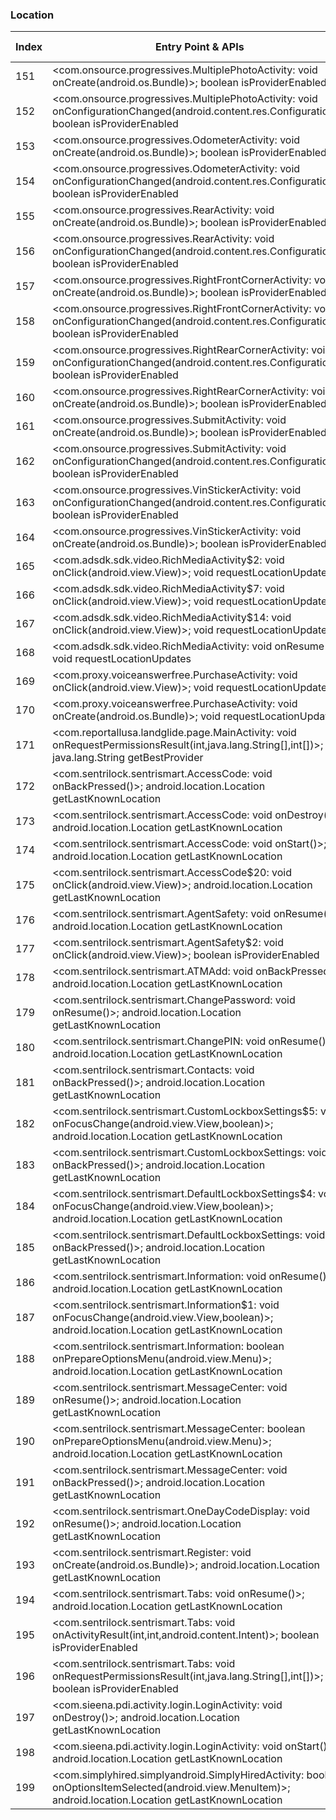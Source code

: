 ### Location
| Index | Entry Point & APIs | Screen shot | Resource id | Label |
| ------------- | ------------- | ------------- |-------------|-------------|
| 151 | <com.onsource.progressives.MultiplePhotoActivity: void onCreate(android.os.Bundle)>; boolean isProviderEnabled | ![](D:\COSMOS\output\py\Play_win8\Business\com.onsource.progressives\com.onsource.progressives.MultiplePhotoActivity.png) |  | D |
| 152 | <com.onsource.progressives.MultiplePhotoActivity: void onConfigurationChanged(android.content.res.Configuration)>; boolean isProviderEnabled | ![](D:\COSMOS\output\py\Play_win8\Business\com.onsource.progressives\com.onsource.progressives.MultiplePhotoActivity.png) |  | D |
| 153 | <com.onsource.progressives.OdometerActivity: void onCreate(android.os.Bundle)>; boolean isProviderEnabled | ![](D:\COSMOS\output\py\Play_win8\Business\com.onsource.progressives\com.onsource.progressives.OdometerActivity.png) |  | D |
| 154 | <com.onsource.progressives.OdometerActivity: void onConfigurationChanged(android.content.res.Configuration)>; boolean isProviderEnabled | ![](D:\COSMOS\output\py\Play_win8\Business\com.onsource.progressives\com.onsource.progressives.OdometerActivity.png) |  | D |
| 155 | <com.onsource.progressives.RearActivity: void onCreate(android.os.Bundle)>; boolean isProviderEnabled | ![](D:\COSMOS\output\py\Play_win8\Business\com.onsource.progressives\com.onsource.progressives.RearActivity.png) |  | D |
| 156 | <com.onsource.progressives.RearActivity: void onConfigurationChanged(android.content.res.Configuration)>; boolean isProviderEnabled | ![](D:\COSMOS\output\py\Play_win8\Business\com.onsource.progressives\com.onsource.progressives.RearActivity.png) |  | D |
| 157 | <com.onsource.progressives.RightFrontCornerActivity: void onCreate(android.os.Bundle)>; boolean isProviderEnabled | ![](D:\COSMOS\output\py\Play_win8\Business\com.onsource.progressives\com.onsource.progressives.RightFrontCornerActivity.png) |  | D |
| 158 | <com.onsource.progressives.RightFrontCornerActivity: void onConfigurationChanged(android.content.res.Configuration)>; boolean isProviderEnabled | ![](D:\COSMOS\output\py\Play_win8\Business\com.onsource.progressives\com.onsource.progressives.RightFrontCornerActivity.png) |  | D |
| 159 | <com.onsource.progressives.RightRearCornerActivity: void onConfigurationChanged(android.content.res.Configuration)>; boolean isProviderEnabled | ![](D:\COSMOS\output\py\Play_win8\Business\com.onsource.progressives\com.onsource.progressives.RightRearCornerActivity.png) |  | D |
| 160 | <com.onsource.progressives.RightRearCornerActivity: void onCreate(android.os.Bundle)>; boolean isProviderEnabled | ![](D:\COSMOS\output\py\Play_win8\Business\com.onsource.progressives\com.onsource.progressives.RightRearCornerActivity.png) |  | D |
| 161 | <com.onsource.progressives.SubmitActivity: void onCreate(android.os.Bundle)>; boolean isProviderEnabled | ![](D:\COSMOS\output\py\Play_win8\Business\com.onsource.progressives\com.onsource.progressives.SubmitActivity.png) |  | D |
| 162 | <com.onsource.progressives.SubmitActivity: void onConfigurationChanged(android.content.res.Configuration)>; boolean isProviderEnabled | ![](D:\COSMOS\output\py\Play_win8\Business\com.onsource.progressives\com.onsource.progressives.SubmitActivity.png) |  | D |
| 163 | <com.onsource.progressives.VinStickerActivity: void onConfigurationChanged(android.content.res.Configuration)>; boolean isProviderEnabled | ![](D:\COSMOS\output\py\Play_win8\Business\com.onsource.progressives\com.onsource.progressives.VinStickerActivity.png) |  | D |
| 164 | <com.onsource.progressives.VinStickerActivity: void onCreate(android.os.Bundle)>; boolean isProviderEnabled | ![](D:\COSMOS\output\py\Play_win8\Business\com.onsource.progressives\com.onsource.progressives.VinStickerActivity.png) |  | D |
| 165 | <com.adsdk.sdk.video.RichMediaActivity$2: void onClick(android.view.View)>; void requestLocationUpdates | ![](D:\COSMOS\output\py\Play_win8\Business\com.proxy.voiceanswerfree\com.adsdk.sdk.video.RichMediaActivity.png) |  | F |
| 166 | <com.adsdk.sdk.video.RichMediaActivity$7: void onClick(android.view.View)>; void requestLocationUpdates | ![](D:\COSMOS\output\py\Play_win8\Business\com.proxy.voiceanswerfree\com.adsdk.sdk.video.RichMediaActivity.png) |  | F |
| 167 | <com.adsdk.sdk.video.RichMediaActivity$14: void onClick(android.view.View)>; void requestLocationUpdates | ![](D:\COSMOS\output\py\Play_win8\Business\com.proxy.voiceanswerfree\com.adsdk.sdk.video.RichMediaActivity.png) |  | F |
| 168 | <com.adsdk.sdk.video.RichMediaActivity: void onResume()>; void requestLocationUpdates | ![](D:\COSMOS\output\py\Play_win8\Business\com.proxy.voiceanswerfree\com.adsdk.sdk.video.RichMediaActivity.png) |  | F |
| 169 | <com.proxy.voiceanswerfree.PurchaseActivity: void onClick(android.view.View)>; void requestLocationUpdates | ![](D:\COSMOS\output\py\Play_win8\Business\com.proxy.voiceanswerfree\com.proxy.voiceanswerfree.PurchaseActivity.png) |  | F |
| 170 | <com.proxy.voiceanswerfree.PurchaseActivity: void onCreate(android.os.Bundle)>; void requestLocationUpdates | ![](D:\COSMOS\output\py\Play_win8\Business\com.proxy.voiceanswerfree\com.proxy.voiceanswerfree.PurchaseActivity.png) |  | F |
| 171 | <com.reportallusa.landglide.page.MainActivity: void onRequestPermissionsResult(int,java.lang.String[],int[])>; java.lang.String getBestProvider | ![](D:\COSMOS\output\py\Play_win8\Business\com.reportallusa.landglide\com.reportallusa.landglide.page.MainActivity.png) |  | T |
| 172 | <com.sentrilock.sentrismart.AccessCode: void onBackPressed()>; android.location.Location getLastKnownLocation | ![](D:\COSMOS\output\py\Play_win8\Business\com.sentrilock.sentrismart\com.sentrilock.sentrismart.AccessCode.png) |  | |
| 173 | <com.sentrilock.sentrismart.AccessCode: void onDestroy()>; android.location.Location getLastKnownLocation | ![](D:\COSMOS\output\py\Play_win8\Business\com.sentrilock.sentrismart\com.sentrilock.sentrismart.AccessCode.png) |  | |
| 174 | <com.sentrilock.sentrismart.AccessCode: void onStart()>; android.location.Location getLastKnownLocation | ![](D:\COSMOS\output\py\Play_win8\Business\com.sentrilock.sentrismart\com.sentrilock.sentrismart.AccessCode.png) |  | |
| 175 | <com.sentrilock.sentrismart.AccessCode$20: void onClick(android.view.View)>; android.location.Location getLastKnownLocation | ![](D:\COSMOS\output\py\Play_win8\Business\com.sentrilock.sentrismart\com.sentrilock.sentrismart.AccessCode.png) |  | |
| 176 | <com.sentrilock.sentrismart.AgentSafety: void onResume()>; android.location.Location getLastKnownLocation | ![](D:\COSMOS\output\py\Play_win8\Business\com.sentrilock.sentrismart\com.sentrilock.sentrismart.AgentSafety.png) |  | F |
| 177 | <com.sentrilock.sentrismart.AgentSafety$2: void onClick(android.view.View)>; boolean isProviderEnabled | ![](D:\COSMOS\output\py\Play_win8\Business\com.sentrilock.sentrismart\com.sentrilock.sentrismart.AgentSafety.png) |  | F |
| 178 | <com.sentrilock.sentrismart.ATMAdd: void onBackPressed()>; android.location.Location getLastKnownLocation | ![](D:\COSMOS\output\py\Play_win8\Business\com.sentrilock.sentrismart\com.sentrilock.sentrismart.ATMAdd.png) |  | |
| 179 | <com.sentrilock.sentrismart.ChangePassword: void onResume()>; android.location.Location getLastKnownLocation | ![](D:\COSMOS\output\py\Play_win8\Business\com.sentrilock.sentrismart\com.sentrilock.sentrismart.ChangePassword.png) |  | D |
| 180 | <com.sentrilock.sentrismart.ChangePIN: void onResume()>; android.location.Location getLastKnownLocation | ![](D:\COSMOS\output\py\Play_win8\Business\com.sentrilock.sentrismart\com.sentrilock.sentrismart.ChangePIN.png) |  | D |
| 181 | <com.sentrilock.sentrismart.Contacts: void onBackPressed()>; android.location.Location getLastKnownLocation | ![](D:\COSMOS\output\py\Play_win8\Business\com.sentrilock.sentrismart\com.sentrilock.sentrismart.Contacts.png) |  | F |
| 182 | <com.sentrilock.sentrismart.CustomLockboxSettings$5: void onFocusChange(android.view.View,boolean)>; android.location.Location getLastKnownLocation | ![](D:\COSMOS\output\py\Play_win8\Business\com.sentrilock.sentrismart\com.sentrilock.sentrismart.CustomLockboxSettings.png) |  | |
| 183 | <com.sentrilock.sentrismart.CustomLockboxSettings: void onBackPressed()>; android.location.Location getLastKnownLocation | ![](D:\COSMOS\output\py\Play_win8\Business\com.sentrilock.sentrismart\com.sentrilock.sentrismart.CustomLockboxSettings.png) |  | |
| 184 | <com.sentrilock.sentrismart.DefaultLockboxSettings$4: void onFocusChange(android.view.View,boolean)>; android.location.Location getLastKnownLocation | ![](D:\COSMOS\output\py\Play_win8\Business\com.sentrilock.sentrismart\com.sentrilock.sentrismart.DefaultLockboxSettings.png) |  | |
| 185 | <com.sentrilock.sentrismart.DefaultLockboxSettings: void onBackPressed()>; android.location.Location getLastKnownLocation | ![](D:\COSMOS\output\py\Play_win8\Business\com.sentrilock.sentrismart\com.sentrilock.sentrismart.DefaultLockboxSettings.png) |  | |
| 186 | <com.sentrilock.sentrismart.Information: void onResume()>; android.location.Location getLastKnownLocation | ![](D:\COSMOS\output\py\Play_win8\Business\com.sentrilock.sentrismart\com.sentrilock.sentrismart.Information.png) |  | |
| 187 | <com.sentrilock.sentrismart.Information$1: void onFocusChange(android.view.View,boolean)>; android.location.Location getLastKnownLocation | ![](D:\COSMOS\output\py\Play_win8\Business\com.sentrilock.sentrismart\com.sentrilock.sentrismart.Information.png) |  | |
| 188 | <com.sentrilock.sentrismart.Information: boolean onPrepareOptionsMenu(android.view.Menu)>; android.location.Location getLastKnownLocation | ![](D:\COSMOS\output\py\Play_win8\Business\com.sentrilock.sentrismart\com.sentrilock.sentrismart.Information.png) |  | |
| 189 | <com.sentrilock.sentrismart.MessageCenter: void onResume()>; android.location.Location getLastKnownLocation | ![](D:\COSMOS\output\py\Play_win8\Business\com.sentrilock.sentrismart\com.sentrilock.sentrismart.MessageCenter.png) |  | |
| 190 | <com.sentrilock.sentrismart.MessageCenter: boolean onPrepareOptionsMenu(android.view.Menu)>; android.location.Location getLastKnownLocation | ![](D:\COSMOS\output\py\Play_win8\Business\com.sentrilock.sentrismart\com.sentrilock.sentrismart.MessageCenter.png) |  | |
| 191 | <com.sentrilock.sentrismart.MessageCenter: void onBackPressed()>; android.location.Location getLastKnownLocation | ![](D:\COSMOS\output\py\Play_win8\Business\com.sentrilock.sentrismart\com.sentrilock.sentrismart.MessageCenter.png) |  | |
| 192 | <com.sentrilock.sentrismart.OneDayCodeDisplay: void onResume()>; android.location.Location getLastKnownLocation | ![](D:\COSMOS\output\py\Play_win8\Business\com.sentrilock.sentrismart\com.sentrilock.sentrismart.OneDayCodeDisplay.png) |  | F |
| 193 | <com.sentrilock.sentrismart.Register: void onCreate(android.os.Bundle)>; android.location.Location getLastKnownLocation | ![](D:\COSMOS\output\py\Play_win8\Business\com.sentrilock.sentrismart\com.sentrilock.sentrismart.Register.png) |  | F |
| 194 | <com.sentrilock.sentrismart.Tabs: void onResume()>; android.location.Location getLastKnownLocation | ![](D:\COSMOS\output\py\Play_win8\Business\com.sentrilock.sentrismart\com.sentrilock.sentrismart.Tabs.png) |  | |
| 195 | <com.sentrilock.sentrismart.Tabs: void onActivityResult(int,int,android.content.Intent)>; boolean isProviderEnabled | ![](D:\COSMOS\output\py\Play_win8\Business\com.sentrilock.sentrismart\com.sentrilock.sentrismart.Tabs.png) |  | |
| 196 | <com.sentrilock.sentrismart.Tabs: void onRequestPermissionsResult(int,java.lang.String[],int[])>; boolean isProviderEnabled | ![](D:\COSMOS\output\py\Play_win8\Business\com.sentrilock.sentrismart\com.sentrilock.sentrismart.Tabs.png) |  | |
| 197 | <com.sieena.pdi.activity.login.LoginActivity: void onDestroy()>; android.location.Location getLastKnownLocation | ![](D:\COSMOS\output\py\Play_win8\Business\com.sieena.pdi3\com.sieena.pdi.activity.login.LoginActivity.png) |  | F |
| 198 | <com.sieena.pdi.activity.login.LoginActivity: void onStart()>; android.location.Location getLastKnownLocation | ![](D:\COSMOS\output\py\Play_win8\Business\com.sieena.pdi3\com.sieena.pdi.activity.login.LoginActivity.png) |  | F |
| 199 | <com.simplyhired.simplyandroid.SimplyHiredActivity: boolean onOptionsItemSelected(android.view.MenuItem)>; android.location.Location getLastKnownLocation | ![](D:\COSMOS\output\py\Play_win8\Business\com.simplyhired.simplyandroid\com.simplyhired.simplyandroid.SimplyHiredActivity.png) |  | D |
